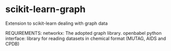 # scikit-learn-graph
Extension to scikit-learn dealing with graph data


REQUIREMENTS:
networkx: The adopted graph library.
openbabel python interface: library for reading datasets in chemical format (MUTAG, AIDS and CPDB)
